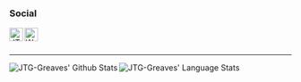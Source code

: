 ### Social
[<img align="left" alt="JTG_Greaves | Instagram" width="24px" src="https://cdn.jsdelivr.net/npm/simple-icons@v3/icons/instagram.svg" />][instagram]
[<img align="left" alt="Wakatime" width="24px" src="https://img.icons8.com/material-outlined/24/000000/time.png"/>][wakatime]
<br />
<br />

---

<img align="left" alt="JTG-Greaves' Github Stats" src="https://github-readme-stats.vercel.app/api?username=JTGreaves&show_icons=true&hide_border=true&count_private=true" />


<img align="left" alt="JTG-Greaves' Language Stats" src="https://github-readme-stats.vercel.app/api/top-langs/?username=jtgreaves&layout=compact" />

[instagram]: (https://www.instagram.com/jtgreaves_/)
[wakatime]: https://wakatime.com/@JTG_Greaves
<!-- Articles icon credit: https://icons8.com/icon/4299/pencil -->
